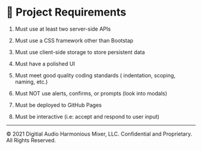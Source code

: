 # 📝 Project Requirements

1. Must use at least two server-side APIs

2. Must use a CSS framework other than Bootstap 

3. Must use client-side storage to store persistent data

4. Must have a polished UI

5. Must meet good quality coding standards ( indentation, scoping, naming, etc.)

6. Must NOT use alerts, confirms, or prompts (look into modals)

7. Must be deployed to GitHub Pages

8. Must be interactive (i.e: accept and respond to user input)



---
© 2021 Digitial Audio Harmonious Mixer, LLC. Confidential and Proprietary. All Rights Reserved.
